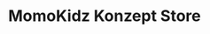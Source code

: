 ---
title: "MomoKidz Konzept Store"
url: /schwarzenberg-erzgeb/momokidz-konzept-store/
shop: Kleidung
---